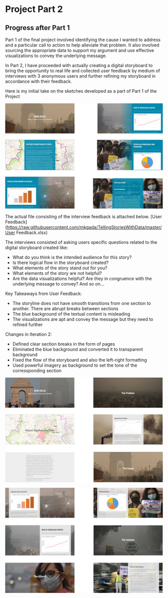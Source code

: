 # Project Part 2

<h2>Progress after Part 1</h2>
Part 1 of the final project involved identifying the cause I wanted to address and a particular call to action to help alleviate that problem. It also involved sourcing the appropriate data to support my argument and use effective visualizations to convey the underlying message.

In Part 2, I have proceeded with actually creating a digital storyboard to bring the opportunity to real life and collected user feedback by medium of interviews with 3 anonymous users and further refining my storyboard in accordance with their feedback.

Here is my initial take on the sketches developed as a part of Part 1 of the Project

![wire1](https://raw.githubusercontent.com/mkgada/TellingStoriesWithData/master/Wireframes1.jpg)

The actual file consisting of the interview feedback is attached below.
[User Feedback](https://raw.githubusercontent.com/mkgada/TellingStoriesWithData/master/User Feedback.xlsx)

The interviews consisted of asking users specific questions related to the digital storyboard created like:

- What do you think is the intended audience for this story?
- Is there logical flow in the storyboard created? 
- What elements of the story stand out for you?
- What elements of the story are not helpful?
- Are the data visualizations helpful? Are they in congruence with the underlying message to convey?
And so on...


Key Takeaways from User Feedback:
- The storyline does not have smooth transitions from one section to another. There are abrupt breaks between sections
- The blue background of the textual content is misleading 
- The visualizations are apt and convey the message but they need to refined further

Changes in Iteration 2:
- Defined clear section breaks in the form of pages
- Eliminated the blue background and converted it to transparent background
- Fixed the flow of the storyboard and also the left-right formatting
- Used powerful imagery as background to set the tone of the corressponding section

![wire21](https://raw.githubusercontent.com/mkgada/TellingStoriesWithData/master/Wireframe_v2_1.png)

![wire22](https://raw.githubusercontent.com/mkgada/TellingStoriesWithData/master/Wireframe_v2_2.png)
